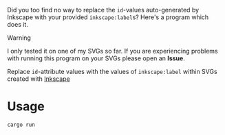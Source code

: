 Did you too find no way to replace the `id`-values auto-generated by Inkscape with your provided `inkscape:label`s?
Here's a program which does it.

> [!warning]
> I only tested it on one of my SVGs so far. If you are experiencing problems with running this program on your SVGs please open an **Issue**.

Replace `id`-attribute values with the values of `inkscape:label` within SVGs created with [Inkscape](https://inkscape.org/)

# Usage

```
cargo run
```
